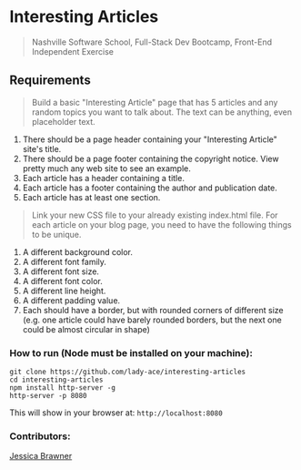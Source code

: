 # Interesting Articles

> Nashville Software School, Full-Stack Dev Bootcamp, Front-End Independent Exercise
> 

## Requirements

> Build a basic "Interesting Article" page that has 5 articles and any random topics you want to talk about. The text can be anything, even placeholder text.

1. There should be a page header containing your "Interesting Article" site's title.
1. There should be a page footer containing the copyright notice. View pretty much any web site to see an example.
1. Each article has a header containing a title.
1. Each article has a footer containing the author and publication date.
1. Each article has at least one section.


> Link your new CSS file to your already existing index.html file. For each article on your blog page, you need to have the following things to be unique.

1. A different background color.
1. A different font family.
1. A different font size.
1. A different font color.
1. A different line height.
1. A different padding value.
1. Each should have a border, but with rounded corners of different size (e.g. one article could have barely rounded borders, but the next one could be almost circular in shape)


### How to run (Node must be installed on your machine):
```
git clone https://github.com/lady-ace/interesting-articles
cd interesting-articles
npm install http-server -g
http-server -p 8080
```

This will show in your browser at:
`http://localhost:8080`

### Contributors:
[Jessica Brawner](https://github.com/lady-ace)

